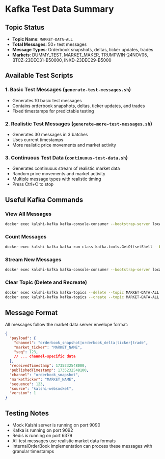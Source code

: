 # Kafka Test Data Summary

## Topic Status
- **Topic Name**: `MARKET-DATA-ALL`
- **Total Messages**: 50+ test messages
- **Message Types**: Orderbook snapshots, deltas, ticker updates, trades
- **Markets**: DUMMY_TEST, MARKET_MAKER, TRUMPWIN-24NOV05, BTCZ-23DEC31-B50000, INXD-23DEC29-B5000

## Available Test Scripts

### 1. Basic Test Messages (`generate-test-messages.sh`)
- Generates 10 basic test messages
- Contains orderbook snapshots, deltas, ticker updates, and trades
- Fixed timestamps for predictable testing

### 2. Realistic Test Messages (`generate-more-test-messages.sh`)
- Generates 30 messages in 3 batches
- Uses current timestamps
- More realistic price movements and market activity

### 3. Continuous Test Data (`continuous-test-data.sh`)
- Generates continuous stream of realistic market data
- Random price movements and market activity
- Multiple message types with realistic timing
- Press Ctrl+C to stop

## Useful Kafka Commands

### View All Messages
```bash
docker exec kalshi-kafka kafka-console-consumer --bootstrap-server localhost:9092 --topic MARKET-DATA-ALL --from-beginning
```

### Count Messages
```bash
docker exec kalshi-kafka kafka-run-class kafka.tools.GetOffsetShell --broker-list localhost:9092 --topic MARKET-DATA-ALL
```

### Stream New Messages
```bash
docker exec kalshi-kafka kafka-console-consumer --bootstrap-server localhost:9092 --topic MARKET-DATA-ALL
```

### Clear Topic (Delete and Recreate)
```bash
docker exec kalshi-kafka kafka-topics --delete --topic MARKET-DATA-ALL --bootstrap-server localhost:9092
docker exec kalshi-kafka kafka-topics --create --topic MARKET-DATA-ALL --bootstrap-server localhost:9092 --partitions 3 --replication-factor 1
```

## Message Format
All messages follow the market data server envelope format:
```json
{
  "payload": {
    "channel": "orderbook_snapshot|orderbook_delta|ticker|trade",
    "market_ticker": "MARKET_NAME",
    "seq": 123,
    // ... channel-specific data
  },
  "receivedTimestamp": 1735232548000,
  "publishedTimestamp": 1735232548100,
  "channel": "orderbook_snapshot",
  "marketTicker": "MARKET_NAME",
  "sequence": 123,
  "source": "kalshi-websocket",
  "version": 1
}
```

## Testing Notes
- Mock Kalshi server is running on port 9090
- Kafka is running on port 9092
- Redis is running on port 6379
- All test messages use realistic market data formats
- InternalOrderBook implementation can process these messages with granular timestamps